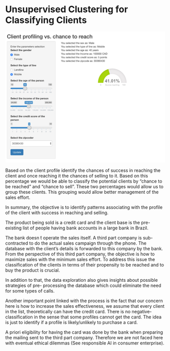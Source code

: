 

# Unsupervised Clustering for Classifying Clients


![](https://github.com/stantaov/CSML1000/blob/master/Assignment%202/shinyapp.jpg)


Based on the client profile identify the chances of success in reaching the client and once reaching it the chances of selling to it. Based on this percentage we would be able to classify the potential clients by “chance to be reached” and “chance to sell”. These two percentages would allow us to group these clients. This grouping would allow better management of the sales effort.

In summary, the objective is to identify patterns associating with the profile of the client with success in reaching and selling.

The product being sold is a credit card and the client base is the pre-existing list of people having bank accounts in a large bank in Brazil.

The bank doesn ́t operate the sales itself. A third part company is sub-contracted to do the actual sales campaign through the phone. The database with the client’s details is forwarded to this company by the bank.
From the perspective of this third part company, the objective is how to maximize sales with the minimum sales effort.
To address this issue the classification of the clients in terms of their propensity to be reached and to buy the product is crucial.

In addition to that, the data exploration also gives insights about possible strategies of pre- processing the database which could eliminate the need for some types of calls.

Another important point linked with the process is the fact that our concern here is how to increase the sales effectiveness, we assume that every client in the list, theoretically can have the credit card. There is no negative-classification in the sense that some profiles cannot get the card. The idea is just to identify if a profile is likely/unlikely to purchase a card. 

A priori eligibility for having the card was done by the bank when preparing the mailing sent to the third part company. Therefore we are not faced here with eventual ethical dilemmas (See responsible AI in consumer enterprise).
